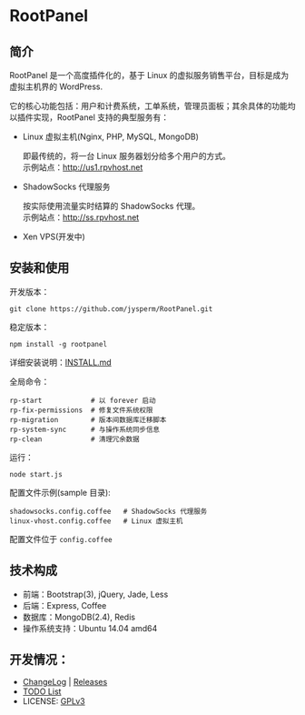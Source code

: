# RootPanel
## 简介
RootPanel 是一个高度插件化的，基于 Linux 的虚拟服务销售平台，目标是成为虚拟主机界的 WordPress.

它的核心功能包括：用户和计费系统，工单系统，管理员面板；其余具体的功能均以插件实现，RootPanel 支持的典型服务有：

* Linux 虚拟主机(Nginx, PHP, MySQL, MongoDB)

    即最传统的，将一台 Linux 服务器划分给多个用户的方式。  
    示例站点：<http://us1.rpvhost.net>

* ShadowSocks 代理服务

    按实际使用流量实时结算的 ShadowSocks 代理。  
    示例站点：<http://ss.rpvhost.net>

* Xen VPS(开发中)

## 安装和使用

开发版本：

    git clone https://github.com/jysperm/RootPanel.git

稳定版本：

    npm install -g rootpanel

详细安装说明：[INSTALL.md](https://github.com/jysperm/RootPanel/blob/master/INSTALL.md)

全局命令：

    rp-start            # 以 forever 启动
    rp-fix-permissions  # 修复文件系统权限
    rp-migration        # 版本间数据库迁移脚本
    rp-system-sync      # 与操作系统同步信息
    rp-clean            # 清理冗余数据

运行：

    node start.js

配置文件示例(sample 目录):

    shadowsocks.config.coffee   # ShadowSocks 代理服务
    linux-vhost.config.coffee   # Linux 虚拟主机

配置文件位于 `config.coffee`

## 技术构成

* 前端：Bootstrap(3), jQuery, Jade, Less
* 后端：Express, Coffee
* 数据库：MongoDB(2.4), Redis
* 操作系统支持：Ubuntu 14.04 amd64

## 开发情况：

* [ChangeLog](https://github.com/jysperm/RootPanel/blob/master/CHANGELOG.md) | [Releases](https://github.com/jysperm/RootPanel/releases)
* [TODO List](https://github.com/jysperm/RootPanel/labels/TODO)
* LICENSE: [GPLv3](https://github.com/jysperm/RootPanel/blob/master/LICENSE)